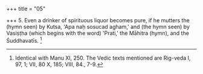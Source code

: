 +++
title = "05"

+++
5. Even a drinker of spirituous liquor becomes pure, if he mutters the (hymn seen) by Kutsa, 'Apa naḥ sosucad agham,' and (the hymn seen) by Vasiṣṭha (which begins with the word) 'Prati,' the Māhitra (hymn), and the Śuddhavatīs. [^4] 


[^4]:  Identical with Manu XI, 250. The Vedic texts mentioned are Rig-veda I, 97, 1; VII, 80 X, 185; VIII, 84., 7-9.
